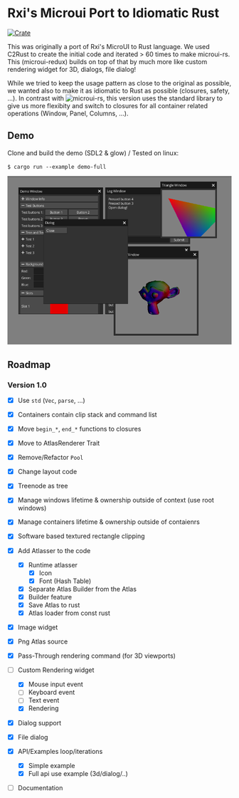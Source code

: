# Rxi's Microui Port to Idiomatic Rust
[![Crate](https://img.shields.io/crates/v/microui-redux.svg)](https://crates.io/crates/microui-redux)

This was originally a port of Rxi's MicroUI to Rust language. We used C2Rust to create the initial code and iterated > 60 times to make microui-rs. This (microui-redux) builds on top of that by much more like custom rendering widget for 3D, dialogs, file dialog!

While we tried to keep the usage pattern as close to the original as possible, we wanted also to make it as idiomatic to Rust as possible (closures, safety, ...). In contrast with ![microui-rs](https://github.com/neocogi/microui-rs), this version uses the standard library to give us more flexibity and switch to closures for all container related operations (Window, Panel, Columns, ...).

## Demo
Clone and build the demo (SDL2 & glow) / Tested on linux:
```
$ cargo run --example demo-full
```

![random](https://github.com/NeoCogi/microui-redux/raw/master/res/microui.png)

## Roadmap

### Version 1.0
- [x] Use `std` (`Vec`, `parse`, ...)
- [x] Containers contain clip stack and command list
- [x] Move `begin_*`, `end_*` functions to closures
- [x] Move to AtlasRenderer Trait
- [x] Remove/Refactor `Pool`
- [x] Change layout code
- [x] Treenode as tree
- [x] Manage windows lifetime & ownership outside of context (use root windows)
- [x] Manage containers lifetime & ownership outside of contaienrs
- [x] Software based textured rectangle clipping
- [x] Add Atlasser to the code
    - [x] Runtime atlasser
        - [x] Icon
        - [x] Font (Hash Table)
    - [x] Separate Atlas Builder from the Atlas
    - [x] Builder feature
    - [x] Save Atlas to rust
    - [x] Atlas loader from const rust
- [x] Image widget
- [x] Png Atlas source
- [x] Pass-Through rendering command (for 3D viewports)
- [ ] Custom Rendering widget
    - [x] Mouse input event
    - [ ] Keyboard event
    - [ ] Text event
    - [x] Rendering
- [x] Dialog support
- [x] File dialog
- [x] API/Examples loop/iterations
    - [x] Simple example
    - [x] Full api use example (3d/dialog/..)
- [ ] Documentation

